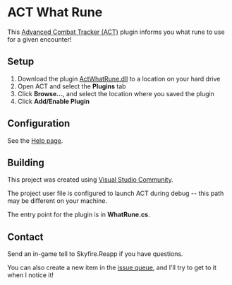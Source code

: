 ﻿# ACT What Rune

This [Advanced Combat Tracker (ACT)](http://advancedcombattracker.com/) plugin informs you what rune to use for a given encounter!

## Setup
1. Download the plugin [ActWhatRune.dll](https://github.com/eq2reapp/ActWhatRune/blob/main/bin/Release/ActWhatRune.dll?raw=true) to a location on your hard drive
2. Open ACT and select the __Plugins__ tab
3. Click __Browse...__, and select the location where you saved the plugin
4. Click __Add/Enable Plugin__

## Configuration
See the [Help page](https://github.com/eq2reapp/ActWhatRune/wiki/Help).

## Building
This project was created using [Visual Studio Community](https://visualstudio.microsoft.com/vs/community/).

The project user file is configured to launch ACT during debug -- this path may be different on your machine.

The entry point for the plugin is in __WhatRune.cs__.

## Contact
Send an in-game tell to Skyfire.Reapp if you have questions.

You can also create a new item in the [issue queue](https://github.com/eq2reapp/ActWhatRune/issues), and I'll try to get to it when I notice it!
